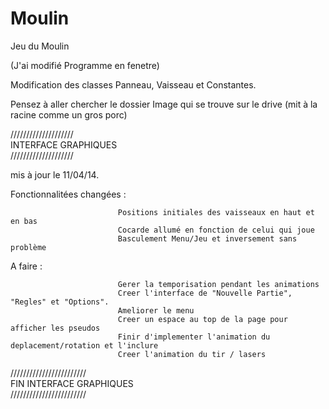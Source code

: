 Moulin
======

Jeu du Moulin

(J'ai modifié Programme en fenetre)


Modification des classes Panneau, Vaisseau et Constantes.

Pensez à aller chercher le dossier Image qui se trouve sur le drive (mit à la racine comme un gros porc)

////////////////////  
INTERFACE GRAPHIQUES   
////////////////////

mis à jour le 11/04/14.

Fonctionnalitées changées : 

                            Positions initiales des vaisseaux en haut et en bas
                            Cocarde allumé en fonction de celui qui joue
                            Basculement Menu/Jeu et inversement sans problème
                            
                            
A faire :

                            Gerer la temporisation pendant les animations
                            Creer l'interface de "Nouvelle Partie", "Regles" et "Options".
                            Ameliorer le menu
                            Creer un espace au top de la page pour afficher les pseudos
                            Finir d'implementer l'animation du deplacement/rotation et l'inclure
                            Creer l'animation du tir / lasers
          


////////////////////////  
FIN INTERFACE GRAPHIQUES  
////////////////////////
